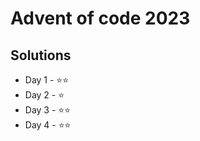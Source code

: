 # Advent of code 2023

## Solutions

* Day  1 - ⭐️⭐
* Day  2 - ⭐️️ 
* Day  3 - ⭐️⭐️ 
* Day  4 - ⭐️⭐️ 
